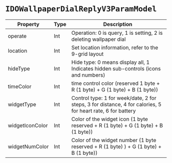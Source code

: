 # `IDOWallpaperDialReplyV3ParamModel`

| Property| Type| Description|
| ----------- | ------- | ------------ |
| operate | Int | Operation: 0 is query, 1 is setting, 2 is deleting wallpaper dial |
| location | Int | Set location information, refer to the 9-grid layout |
| hideType | Int | Hide type: 0 means display all, 1 Indicates hidden sub-controls (icons and numbers) |
| timeColor | Int | time control color (reserved 1 byte + R (1 byte) + G (1 byte) + B (1 byte)) | 
 | widgetType | Int | Control type: 1 for week/date, 2 for steps, 3 for distance, 4 for calories, 5 for heart rate, 6 for battery |
| widgetIconColor | Int | Color of the widget icon (1 byte reserved + R (1 byte) + G (1 byte) + B (1 byte)) |
| widgetNumColor | Int | Color of the widget number (1 byte reserved + R (1 byte) ) + G (1 byte) + B (1 byte)) |
